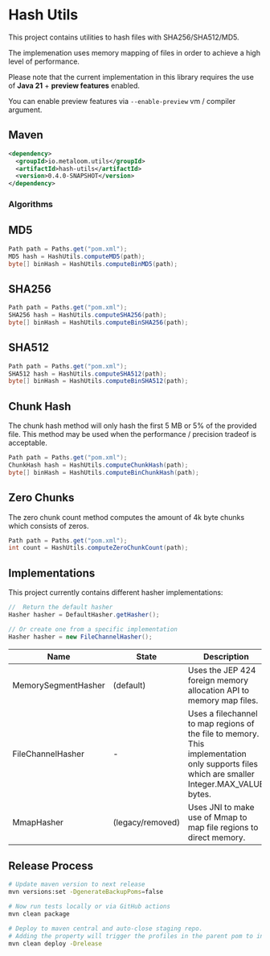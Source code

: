 # Hash Utils

This project contains utilities to hash files with SHA256/SHA512/MD5.

The implemenation uses memory mapping of files in order to achieve a high level of performance.

Please note that the current implementation in this library requires the use of __Java 21__ + __preview features__ enabled.

You can enable preview features via `--enable-preview` vm / compiler argument.

## Maven

```xml
<dependency>
  <groupId>io.metaloom.utils</groupId>
  <artifactId>hash-utils</artifactId>
  <version>0.4.0-SNAPSHOT</version>
</dependency>
```

### Algorithms

## MD5

```java
Path path = Paths.get("pom.xml");
MD5 hash = HashUtils.computeMD5(path);
byte[] binHash = HashUtils.computeBinMD5(path);
```

## SHA256

```java
Path path = Paths.get("pom.xml");
SHA256 hash = HashUtils.computeSHA256(path);
byte[] binHash = HashUtils.computeBinSHA256(path);
```

## SHA512

```java
Path path = Paths.get("pom.xml");
SHA512 hash = HashUtils.computeSHA512(path);
byte[] binHash = HashUtils.computeBinSHA512(path);
```

## Chunk Hash

The chunk hash method will only hash the first 5 MB or 5% of the provided file. This method may be used when the performance / precision tradeof is acceptable.

```java
Path path = Paths.get("pom.xml");
ChunkHash hash = HashUtils.computeChunkHash(path);
byte[] binHash = HashUtils.computeBinChunkHash(path);
```

## Zero Chunks

The zero chunk count method computes the amount of 4k byte chunks which consists of zeros.

```java
Path path = Paths.get("pom.xml");
int count = HashUtils.computeZeroChunkCount(path);
```

## Implementations

This project currently contains different hasher implementations:

```java
//  Return the default hasher
Hasher hasher = DefaultHasher.getHasher();

// Or create one from a specific implementation
Hasher hasher = new FileChannelHasher();
```

| Name                   | State             |            Description  |
|------------------------|-------------------|-------------------------|
| MemorySegmentHasher    | (default)         | Uses the JEP 424 foreign memory allocation API to memory map files.              
| FileChannelHasher      | -                 | Uses a filechannel to map regions of the file to memory. This implementation only supports files which are smaller Integer.MAX_VALUE bytes.  |
| MmapHasher             | (legacy/removed)  | Uses JNI to make use of Mmap to map file regions to direct memory.                                                                    |


## Release Process

```bash
# Update maven version to next release
mvn versions:set -DgenerateBackupPoms=false

# Now run tests locally or via GitHub actions
mvn clean package

# Deploy to maven central and auto-close staging repo. 
# Adding the property will trigger the profiles in the parent pom to include gpg,javadoc...
mvn clean deploy -Drelease
```

